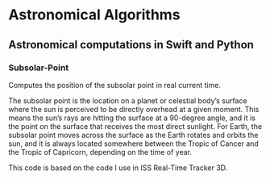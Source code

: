 # Astronomical Algorithms
## Astronomical computations in Swift and Python

### Subsolar-Point
Computes the position of the subsolar point in real current time.

The subsolar point is the location on a planet or celestial body’s surface where the sun is perceived to be directly overhead at a given moment. This means the sun’s rays are hitting the surface at a 90-degree angle, and it is the point on the surface that receives the most direct sunlight. For Earth, the subsolar point moves across the surface as the Earth rotates and orbits the sun, and it is always located somewhere between the Tropic of Cancer and the Tropic of Capricorn, depending on the time of year.

This code is based on the code I use in ISS Real-Time Tracker 3D.
